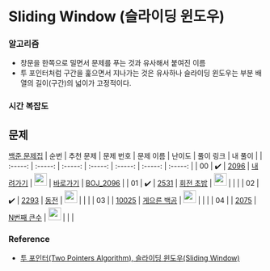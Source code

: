 # Sliding Window (슬라이딩 윈도우)

### 알고리즘
* 창문을 한쪽으로 밀면서 문제를 푸는 것과 유사해서 붙여진 이름
* 투 포인터처럼 구간을 훑으면서 지나가는 것은 유사하나 슬라이딩 윈도우는 부분 배열의 길이(구간)의 넓이가 고정적이다.

### 시간 복잡도

## 문제

[백준 문제집](https://www.acmicpc.net/workbook/view/6782)
|          순번          |        추천 문제         |        문제 번호         |        문제 이름         |         난이도          |        풀이 링크         |        내 풀이         |
| :-----: | :-----: | :-----: | :-----: | :-----: | :-----: | :-----: |
| 00 |  :heavy_check_mark:  | <a href="https://www.acmicpc.net/problem/2096" target="_blank">2096</a> | <a href="https://www.acmicpc.net/problem/2096" target="_blank">내려가기</a> | <img height="25px" width="25px" src="https://static.solved.ac/tier_small/11.svg"/> | <a href="https://m.blog.naver.com/kks227/220795165570">바로가기</a> | <a href="./../Problems/sliding_window/BOJ_2096.md">BOJ_2096</a> |
| 01 |  :heavy_check_mark:  | <a href="https://www.acmicpc.net/problem/2531" target="_blank">2531</a> | <a href="https://www.acmicpc.net/problem/21921" target="_blank">회전 초밥</a> | <img height="25px" width="25px" src="https://static.solved.ac/tier_small/10.svg"/> |                      |                      |
| 02 |  :heavy_check_mark:  | <a href="https://www.acmicpc.net/problem/2293" target="_blank">2293</a> | <a href="https://www.acmicpc.net/problem/2293" target="_blank">동전</a> | <img height="25px" width="25px" src="https://static.solved.ac/tier_small/11.svg"/> |                      |                      |
| 03 |                      | <a href="https://www.acmicpc.net/problem/10025" target="_blank">10025</a> | <a href="https://www.acmicpc.net/problem/10025" target="_blank">게으른 백곰</a> | <img height="25px" width="25px" src="https://static.solved.ac/tier_small/8.svg"/> |                      |                      |
| 04 |                      | <a href="https://www.acmicpc.net/problem/2075" target="_blank">2075</a> | <a href="https://www.acmicpc.net/problem/2075" target="_blank">N번째 큰수</a> | <img height="25px" width="25px" src="https://static.solved.ac/tier_small/9.svg"/> |                      |                      |

### Reference 
* [투 포인터(Two Pointers Algorithm), 슬라이딩 윈도우(Sliding Window)](https://m.blog.naver.com/kks227/220795165570)
